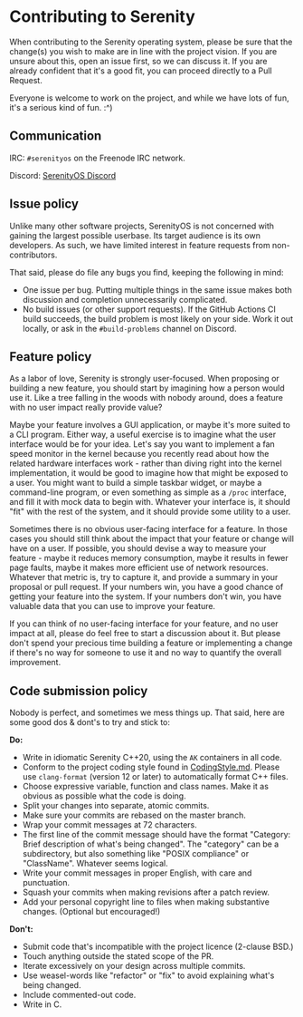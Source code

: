 # Contributing to Serenity

When contributing to the Serenity operating system, please be sure that the change(s) you wish to make are in line with the project vision. If you are unsure about this, open an issue first, so we can discuss it. If you are already confident that it's a good fit, you can proceed directly to a Pull Request.

Everyone is welcome to work on the project, and while we have lots of fun, it's a serious kind of fun. :^)

## Communication

IRC: `#serenityos` on the Freenode IRC network.

Discord: [SerenityOS Discord](https://discord.com/invite/29gCcKsXkF)

## Issue policy

Unlike many other software projects, SerenityOS is not concerned with gaining the largest possible userbase. Its target audience is its own developers. As such, we have limited interest in feature requests from non-contributors.

That said, please do file any bugs you find, keeping the following in mind:

* One issue per bug. Putting multiple things in the same issue makes both discussion and completion unnecessarily complicated.
* No build issues (or other support requests). If the GitHub Actions CI build succeeds, the build problem is most likely on your side. Work it out locally, or ask in the `#build-problems` channel on Discord.

## Feature policy

As a labor of love, Serenity is strongly user-focused. When proposing or building a new feature, you should start by imagining how a person would use it. Like a tree falling in the woods with nobody around, does a feature with no user impact really provide value?

Maybe your feature involves a GUI application, or maybe it's more suited to a CLI program. Either way, a useful exercise is to imagine what the user interface would be for your idea. Let's say you want to implement a fan speed monitor in the kernel because you recently read about how the related hardware interfaces work - rather than diving right into the kernel implementation, it would be good to imagine how that might be exposed to a user. You might want to build a simple taskbar widget, or maybe a command-line program, or even something as simple as a `/proc` interface, and fill it with mock data to begin with. Whatever your interface is, it should "fit" with the rest of the system, and it should provide some utility to a user.

Sometimes there is no obvious user-facing interface for a feature. In those cases you should still think about the impact that your feature or change will have on a user. If possible, you should devise a way to measure your feature - maybe it reduces memory consumption, maybe it results in fewer page faults, maybe it makes more efficient use of network resources. Whatever that metric is, try to capture it, and provide a summary in your proposal or pull request. If your numbers win, you have a good chance of getting your feature into the system. If your numbers don't win, you have valuable data that you can use to improve your feature.

If you can think of no user-facing interface for your feature, and no user impact at all, please do feel free to start a discussion about it. But please don't spend your precious time building a feature or implementing a change if there's no way for someone to use it and no way to quantify the overall improvement.

## Code submission policy

Nobody is perfect, and sometimes we mess things up. That said, here are some good dos & dont's to try and stick to:

**Do:**

* Write in idiomatic Serenity C++20, using the `AK` containers in all code.
* Conform to the project coding style found in [CodingStyle.md](https://github.com/SerenityOS/serenity/blob/master/Documentation/CodingStyle.md). Please use `clang-format` (version 12 or later) to automatically format C++ files.
* Choose expressive variable, function and class names. Make it as obvious as possible what the code is doing.
* Split your changes into separate, atomic commits.
* Make sure your commits are rebased on the master branch.
* Wrap your commit messages at 72 characters.
* The first line of the commit message should have the format "Category: Brief description of what's being changed". The "category" can be a subdirectory, but also something like "POSIX compliance" or "ClassName". Whatever seems logical.
* Write your commit messages in proper English, with care and punctuation.
* Squash your commits when making revisions after a patch review.
* Add your personal copyright line to files when making substantive changes. (Optional but encouraged!)

**Don't:**

* Submit code that's incompatible with the project licence (2-clause BSD.)
* Touch anything outside the stated scope of the PR.
* Iterate excessively on your design across multiple commits.
* Use weasel-words like "refactor" or "fix" to avoid explaining what's being changed.
* Include commented-out code.
* Write in C.
